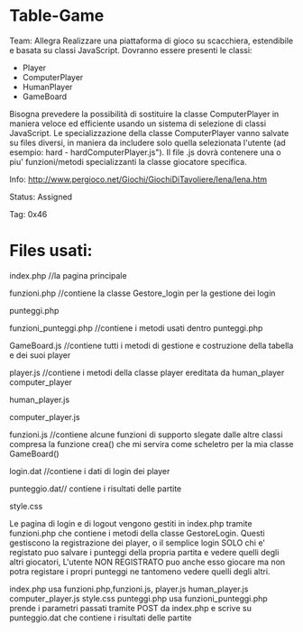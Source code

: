 # Table-Game

Team: Allegra
Realizzare una piattaforma di gioco su scacchiera, estendibile e
basata su classi JavaScript.
Dovranno essere presenti le classi:
- Player
 - ComputerPlayer
 - HumanPlayer
- GameBoard

Bisogna prevedere la possibilità di sostituire la classe
ComputerPlayer in maniera veloce ed efficiente usando un sistema di
selezione di classi JavaScript.
Le specializzazione della classe ComputerPlayer vanno salvate su files
diversi, in maniera da includere solo quella selezionata l'utente (ad
esempio: hard - hardComputerPlayer.js").
Il file .js dovrà contenere una o piu' funzioni/metodi specializzanti
la classe giocatore specifica.

Info: http://www.pergioco.net/Giochi/GiochiDiTavoliere/Iena/Iena.htm

Status: Assigned

Tag: 0x46

# Files usati:

index.php //la pagina principale

funzioni.php //contiene la classe Gestore_login per la gestione dei login

punteggi.php

funzioni_punteggi.php //contiene i metodi usati dentro punteggi.php

GameBoard.js //contiene tutti i metodi di gestione e costruzione della tabella e dei suoi player

player.js //contiene i metodi della classe player ereditata da human_player computer_player

human_player.js

computer_player.js

funzioni.js  //contiene alcune funzioni di supporto slegate dalle altre classi compresa la funzione crea() che mi servira come scheletro per la mia classe GameBoard()

login.dat //contiene i dati di login dei player

punteggio.dat// contiene i risultati delle partite

style.css 

Le pagina di login e di logout vengono gestiti in index.php tramite funzioni.php che contiene i metodi della classe  GestoreLogin.
Questi gestiscono la registrazione dei player, o il semplice login
SOLO chi e' registato puo salvare i punteggi della propria partita e vedere quelli degli altri giocatori,
L'utente NON REGISTRATO puo anche esso giocare ma non potra registare i propri punteggi ne tantomeno vedere quelli degli altri.

index.php usa funzioni.php,funzioni.js,
player.js 
human_player.js
computer_player.js
style.css 
punteggi.php usa funzioni_punteggi.php prende i parametri passati tramite POST da index.php e 
scrive su punteggio.dat che contiene i risultati delle partite

